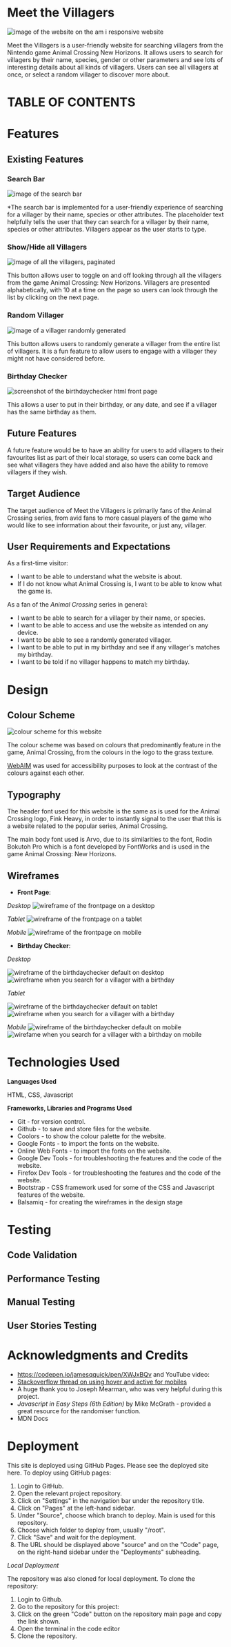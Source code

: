 # Meet the Villagers
![image of the website on the am i responsive website]()

Meet the Villagers is a user-friendly website for searching villagers from the Nintendo game Animal Crossing New Horizons. It allows users to search for villagers by their name, species, gender or other parameters and see lots of interesting details about all kinds of villagers. Users can see all villagers at once, or select a random villager to discover more about. 

# TABLE OF CONTENTS 

 
# Features 

## Existing Features 

### Search Bar 

![image of the search bar]()

*The search bar is implemented for a user-friendly experience of searching for a villager by their name, species or other attributes. The placeholder text helpfully tells the user that they can search for a villager by their name, species or other attributes. Villagers appear as the user starts to type. 

### Show/Hide all Villagers 

![image of all the villagers, paginated]()

This button allows user to toggle on and off looking through all the villagers from the game Animal Crossing: New Horizons. Villagers are presented alphabetically, with 10 at a time on the page so users can look through the list by clicking on the next page. 

### Random Villager 

![image of a villager randomly generated]()

This button allows users to randomly generate a villager from the entire list of villagers. It is a fun feature to allow users to engage with a villager they might not have considered before. 

### Birthday Checker 

![screenshot of the birthdaychecker html front page]()

This allows a user to put in their birthday, or any date, and see if a villager has the same birthday as them. 

## Future Features 

A future feature would be to have an ability for users to add villagers to their favourites list as part of their local storage, so users can come back and see what villagers they have added and also have the ability to remove villagers if they wish. 

## Target Audience 
The target audience of Meet the Villagers is primarily fans of the Animal Crossing series, from avid fans to more casual players of the game who would like to see information about their favourite, or just any, villager. 

## User Requirements and Expectations

As a first-time visitor:

* I want to be able to understand what the website is about.
* If I do not know what Animal Crossing is, I want to be able to know what the game is.

As a fan of the _Animal Crossing_ series in general: 

* I want to be able to search for a villager by their name, or species.
* I want to be able to access and use the website as intended on any device.
* I want to be able to see a randomly generated villager.
* I want to be able to put in my birthday and see if any villager's matches my birthday.
* I want to be told if no villager happens to match my birthday. 


# Design 

## Colour Scheme 
![colour scheme for this website](images/Meet%20the%20Villagers.png)

The colour scheme was based on colours that predominantly feature in the game, Animal Crossing, from the colours in the logo to the grass texture. 

[WebAIM](https://webaim.org/resources/contrastchecker/) was used for accessibility purposes to look at the contrast of the colours against each other.

## Typography 

The header font used for this website is the same as is used for the Animal Crossing logo, Fink Heavy, in order to instantly signal to the user that this is a website related to the popular series, Animal Crossing. 

The main body font used is Arvo, due to its similarities to the font, Rodin Bokutoh Pro which is a font developed by FontWorks and is used in the game Animal Crossing: New Horizons. 



## Wireframes 

* **Front Page**:

_Desktop_
![wireframe of the frontpage on a desktop](images/frontpagedesktop.png)

_Tablet_
![wireframe of the frontpage on a tablet](images/frontpagetablet.png)

_Mobile_
![wireframe of the frontpage on mobile](images/frontpagemobile.png)


* **Birthday Checker**: 

_Desktop_

![wireframe of the birthdaychecker default on desktop](images/birthdaycheckerdesktop.png)
![wireframe when you search for a villager with a birthday](images/birthdaycheckerbdaydesktop.png)

_Tablet_

![wireframe of the birthdaychecker default on tablet](images/birthdaycheckertablet.png)
![wireframe when you search for a villager with a birthday](images/birthdaycheckersuccess.png)

_Mobile_ 
![wireframe of the birthdaychecker default on mobile](images/mobilebirthdaydefault.png)
![wirefame when you search for a villager with a birthday on mobile](images/birthdaycheckersuccessmobile.png)

# Technologies Used 
**Languages Used**

HTML, CSS, Javascript

**Frameworks, Libraries and Programs Used** 

* Git - for version control.
* Github - to save and store files for the website.
* Coolors - to show the colour palette for the website.
* Google Fonts - to import the fonts on the website.
* Online Web Fonts - to import the fonts on the website.
* Google Dev Tools - for troubleshooting the features and the code of the website.
* Firefox Dev Tools - for troubleshooting the features and the code of the website.
* Bootstrap - CSS framework used for some of the CSS and Javascript features of the website. 
* Balsamiq - for creating the wireframes in the design stage

# Testing 

## Code Validation 

## Performance Testing 

## Manual Testing 

## User Stories Testing 


# Acknowledgments and Credits

* https://codepen.io/jamesqquick/pen/XWJxBQv and YouTube video: 
* [Stackoverflow thread on using hover and active for mobiles](https://stackoverflow.com/questions/22559756/changing-hover-to-touch-click-for-mobile-devices) 
* A huge thank you to Joseph Mearman, who was very helpful during this project. 
* _Javascript in Easy Steps (6th Edition)_ by Mike McGrath - provided a great resource for the randomiser function. 
* MDN Docs 

# Deployment 

This site is deployed using GitHub Pages. Please see the deployed site here. To deploy using GitHub pages:

1. Login to GitHub.
2. Open the relevant project repository.
3. Click on "Settings" in the navigation bar under the repository title.
4. Click on "Pages" at the left-hand sidebar.
5. Under "Source", choose which branch to deploy. Main is used for this repository.
6. Choose which folder to deploy from, usually "/root".
7. Click "Save" and wait for the deployment.
8. The URL should be displayed above "source" and on the "Code" page, on the right-hand sidebar under the "Deployments" subheading.

_Local Deployment_

The repository was also cloned for local deployment. To clone the repository:

1. Login to Github.
2. Go to the repository for this project:
3. Click on the green "Code" button on the repository main page and copy the link shown.
4. Open the terminal in the code editor
5. Clone the repository.
